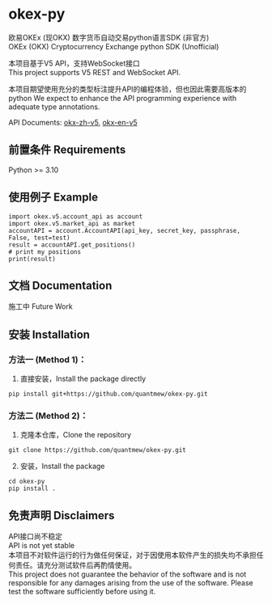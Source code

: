 # okex-py
欧易OKEx (现OKX) 数字货币自动交易python语言SDK (非官方)  
OKEx (OKX) Cryptocurrency Exchange python SDK (Unofficial)

本项目基于V5 API，支持WebSocket接口  
This project supports V5 REST and WebSocket API.

本项目期望使用充分的类型标注提升API的编程体验，但也因此需要高版本的python
We expect to enhance the API programming experience with adequate type annotations.

API Documents:
[okx-zh-v5](https://www.okx.com/docs-v5/zh/#overview), [okx-en-v5](https://www.okx.com/docs-v5/en/#overview)

## 前置条件 Requirements
Python >= 3.10

## 使用例子 Example
``` python3
import okex.v5.account_api as account
import okex.v5.market_api as market
accountAPI = account.AccountAPI(api_key, secret_key, passphrase, False, test=test)
result = accountAPI.get_positions()
# print my positions
print(result)
```

## 文档 Documentation
施工中
Future Work

## 安装 Installation

### 方法一 (Method 1)：
1. 直接安装，Install the package directly
```
pip install git+https://github.com/quantmew/okex-py.git 
```

### 方法二 (Method 2)：
1. 克隆本仓库，Clone the repository
```
git clone https://github.com/quantmew/okex-py.git
```

2. 安装，Install the package
```
cd okex-py
pip install .
```

## 免责声明 Disclaimers
API接口尚不稳定  
API is not yet stable  
本项目不对软件运行的行为做任何保证，对于因使用本软件产生的损失均不承担任何责任。请充分测试软件后再酌情使用。  
This project does not guarantee the behavior of the software and is not responsible for any damages arising from the use of the software. Please test the software sufficiently before using it.  
